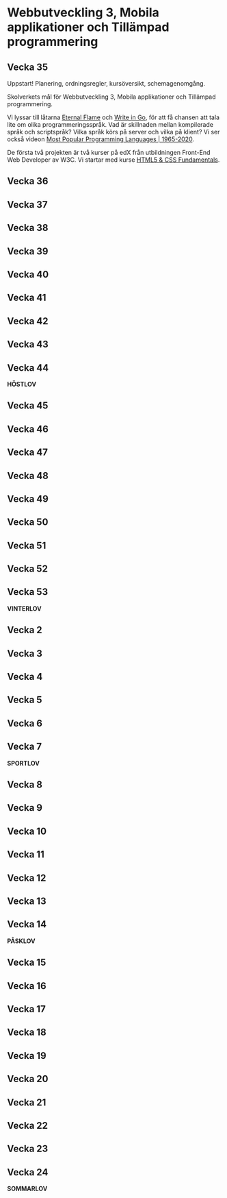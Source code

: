 # Webbutveckling 3, Mobila applikationer och Tillämpad programmering

## Vecka 35
Uppstart! Planering, ordningsregler, kursöversikt, schemagenomgång. 

Skolverkets mål för Webbutveckling 3, Mobila applikationer och Tillämpad programmering. 

Vi lyssar till låtarna [Eternal Flame](https://www.gnu.org/fun/jokes/eternal-flame.html) och [Write in Go](https://youtu.be/LJvEIjRBSDA), för att få chansen att tala lite om olika programmeringsspråk. Vad är skillnaden mellan kompilerade språk och scriptspråk? Vilka språk körs på server och vilka på klient? Vi ser också videon [Most Popular Programming Languages | 1965-2020](https://youtu.be/sNURYeD4M5Y).

De första två projekten är två kurser på edX från utbildningen Front-End Web Developer av W3C. Vi startar med kurse [HTML5 & CSS Fundamentals](https://www.edx.org/course/html5-and-css-fundamentals).

## Vecka 36


## Vecka 37


## Vecka 38


## Vecka 39


## Vecka 40
  

## Vecka 41


## Vecka 42


## Vecka 43


## Vecka 44

**HÖSTLOV**

## Vecka 45


## Vecka 46


## Vecka 47


## Vecka 48


## Vecka 49


## Vecka 50


## Vecka 51


## Vecka 52


## Vecka 53

**VINTERLOV**

## Vecka 2


## Vecka 3


## Vecka 4


## Vecka 5


## Vecka 6


## Vecka 7

**SPORTLOV**

## Vecka 8


## Vecka 9


## Vecka 10


## Vecka 11


## Vecka 12


## Vecka 13


## Vecka 14

**PÅSKLOV**

## Vecka 15


## Vecka 16


## Vecka 17


## Vecka 18


## Vecka 19


## Vecka 20


## Vecka 21


## Vecka 22


## Vecka 23


## Vecka 24

**SOMMARLOV**
